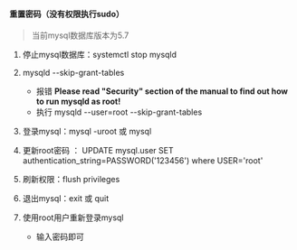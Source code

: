 #### 重置密码（没有权限执行sudo）

> 当前mysql数据库版本为5.7

1. 停止mysql数据库：systemctl stop mysqld  
2. mysqld --skip-grant-tables
   -  报错 **Please read "Security" section of the manual to find out how to run mysqld as root!**
   -  执行 mysqld --user=root --skip-grant-tables

3. 登录mysql：mysql -uroot 或 mysql

4. 更新root密码 ： UPDATE mysql.user SET authentication_string=PASSWORD('123456') where USER='root'

5. 刷新权限：flush privileges
6. 退出mysql：exit 或 quit
7. 使用root用户重新登录mysql
   - 输入密码即可